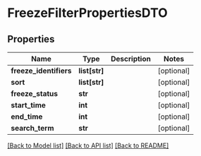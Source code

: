 # FreezeFilterPropertiesDTO

## Properties
Name | Type | Description | Notes
------------ | ------------- | ------------- | -------------
**freeze_identifiers** | **list[str]** |  | [optional] 
**sort** | **list[str]** |  | [optional] 
**freeze_status** | **str** |  | [optional] 
**start_time** | **int** |  | [optional] 
**end_time** | **int** |  | [optional] 
**search_term** | **str** |  | [optional] 

[[Back to Model list]](../README.md#documentation-for-models) [[Back to API list]](../README.md#documentation-for-api-endpoints) [[Back to README]](../README.md)

